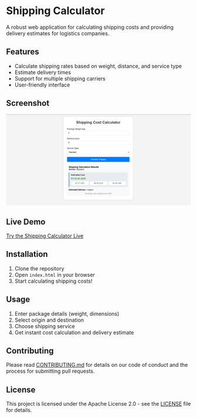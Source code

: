 # Shipping Calculator

A robust web application for calculating shipping costs and providing delivery estimates for logistics companies.

## Features
- Calculate shipping rates based on weight, distance, and service type
- Estimate delivery times
- Support for multiple shipping carriers
- User-friendly interface

## Screenshot
![Shipping Calculator Screenshot](/screenshot.png)

## Live Demo
[Try the Shipping Calculator Live](https://tinyu01.github.io/shipping-calculator/)

## Installation
1. Clone the repository
2. Open `index.html` in your browser
3. Start calculating shipping costs!

## Usage
1. Enter package details (weight, dimensions)
2. Select origin and destination
3. Choose shipping service
4. Get instant cost calculation and delivery estimate

## Contributing
Please read [CONTRIBUTING.md](CONTRIBUTING.md) for details on our code of conduct and the process for submitting pull requests.

## License
This project is licensed under the Apache License 2.0 - see the [LICENSE](LICENSE) file for details.
